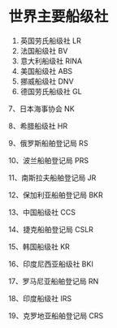 # 世界主要船级社
1. 英国劳氏船级社 LR
2. 法国船级社 BV
3. 意大利船级社 RINA
4. 美国船级社 ABS
5. 挪威船级社 DNV
6. 德国劳氏船级社 GL



7、日本海事协会 NK



8、希腊船级社 HR



9、俄罗斯船舶登记局 RS



10、波兰船舶登记局 PRS



11、南斯拉夫船舶登记局 JR



12、保加利亚船舶登记局 BKR



13、中国船级社 CCS



14、捷克船舶登记局 CSLR



15、韩国船级社 KR



16、印度尼西亚船级社 BKI



17、罗马尼亚船舶登记局 RN



18、印度船级社 IRS



19、克罗地亚船舶登记局 CRS
